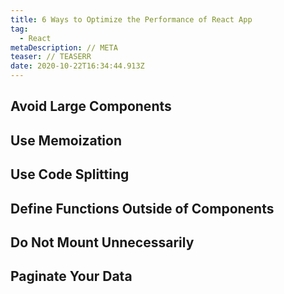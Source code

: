 ```yaml
---
title: 6 Ways to Optimize the Performance of React App
tag:
  - React
metaDescription: // META
teaser: // TEASERR
date: 2020-10-22T16:34:44.913Z
---
```

## Avoid Large Components

## Use Memoization

## Use Code Splitting

## Define Functions Outside of Components

## Do Not Mount Unnecessarily

## Paginate Your Data